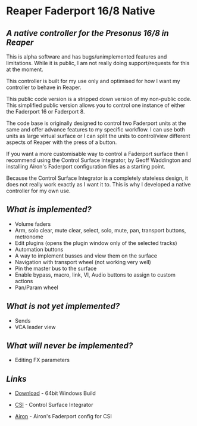# Reaper Faderport 16/8 Native

## _A native controller for the Presonus 16/8 in Reaper_

This is alpha software and has bugs/unimplemented features and limitations. While it is public, I am not really doing support/requests for this at the moment.

This controller is built for my use only and optimised for how I want my controller to behave in Reaper.

This public code version is a stripped down version of my non-public code. This simplified public version allows you to control one instance of either the Faderport 16 or Faderport 8.

The code base is originally designed to control two Faderport units at the same and offer advance features to my specific workflow. I can use both units as large virtual surface or I can split the units to control/view different aspects of Reaper with the press of a button.

If you want a more customisable way to control a Faderport surface then I recommend using the Control Surface Integrator, by Geoff Waddington and installing Airon's Faderport configuration files as a starting point.

Because the Control Surface Integrator is a completely stateless design, it does not really work exactly as I want it to. This is why I developed a native controller for my own use.

## _What is implemented?_

- Volume faders
- Arm, solo clear, mute clear, select, solo, mute, pan, transport buttons, metronome
- Edit plugins (opens the plugin window only of the selected tracks)
- Automation buttons
- A way to implement busses and view them on the surface
- Navigation with transport wheel (not working very well)
- Pin the master bus to the surface 
- Enable bypass, macro, link, VI, Audio buttons to assign to custom actions
- Pan/Param wheel

## _What is not yet implemented?_
- Sends
- VCA leader view

## _What will never be implemented?_

- Editing FX parameters

## _Links_
- [Download] - 64bit Windows Build
- [CSI] - Control Surface Integrator
- [Airon] - Airon's Faderport config for CSI

   [download]: <https://stash.reaper.fm/manage_file/43911/Fp16.zip>
   [csi]: <https://github.com/GeoffAWaddington/reaper_csurf_integrator/wiki>
   [airon]: <https://forum.cockos.com/showthread.php?t=240162>

